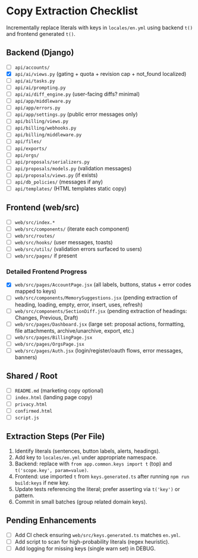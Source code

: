 # Copy Extraction Checklist

Incrementally replace literals with keys in `locales/en.yml` using backend `t()` and frontend generated `t()`.

## Backend (Django)

- [ ] `api/accounts/`
- [x] `api/ai/views.py` (gating + quota + revision cap + not_found localized)
- [ ] `api/ai/tasks.py`
- [ ] `api/ai/prompting.py`
- [ ] `api/ai/diff_engine.py` (user-facing diffs? minimal)
- [ ] `api/app/middleware.py`
- [ ] `api/app/errors.py`
- [ ] `api/app/settings.py` (public error messages only)
- [ ] `api/billing/views.py`
- [ ] `api/billing/webhooks.py`
- [ ] `api/billing/middleware.py`
- [ ] `api/files/`
- [ ] `api/exports/`
- [ ] `api/orgs/`
- [ ] `api/proposals/serializers.py`
- [ ] `api/proposals/models.py` (validation messages)
- [ ] `api/proposals/views.py` (if exists)
- [ ] `api/db_policies/` (messages if any)
- [ ] `api/templates/` (HTML templates static copy)

## Frontend (web/src)

- [ ] `web/src/index.*`
- [ ] `web/src/components/` (iterate each component)
- [ ] `web/src/routes/`
- [ ] `web/src/hooks/` (user messages, toasts)
- [ ] `web/src/utils/` (validation errors surfaced to users)
- [ ] `web/src/pages/` if present

### Detailed Frontend Progress

- [x] `web/src/pages/AccountPage.jsx` (all labels, buttons, status + error codes mapped to keys)
- [ ] `web/src/components/MemorySuggestions.jsx` (pending extraction of heading, loading, empty, error, insert, uses, refresh)
- [ ] `web/src/components/SectionDiff.jsx` (pending extraction of headings: Changes, Previous, Draft)
- [ ] `web/src/pages/Dashboard.jsx` (large set: proposal actions, formatting, file attachments, archive/unarchive, export, etc.)
- [ ] `web/src/pages/BillingPage.jsx`
- [ ] `web/src/pages/OrgsPage.jsx`
- [ ] `web/src/pages/Auth.jsx` (login/register/oauth flows, error messages, banners)

## Shared / Root

- [ ] `README.md` (marketing copy optional)
- [ ] `index.html` (landing page copy)
- [ ] `privacy.html`
- [ ] `confirmed.html`
- [ ] `script.js`

## Extraction Steps (Per File)

1. Identify literals (sentences, button labels, alerts, headings).
2. Add key to `locales/en.yml` under appropriate namespace.
3. Backend: replace with `from app.common.keys import t` (top) and `t('scope.key', param=value)`.
4. Frontend: use imported `t` from `keys.generated.ts` after running `npm run build:keys` if new key.
5. Update tests referencing the literal; prefer asserting via `t('key')` or pattern.
6. Commit in small batches (group related domain keys).

## Pending Enhancements

- [ ] Add CI check ensuring `web/src/keys.generated.ts` matches `en.yml`.
- [ ] Add script to scan for high-probability literals (regex heuristic).
- [ ] Add logging for missing keys (single warn set) in DEBUG.
